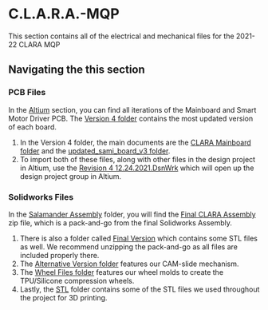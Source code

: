 # C.L.A.R.A.-MQP

This section contains all of the electrical and mechanical files for the 2021-22 CLARA MQP

## Navigating the this section
### PCB Files
In the [Altium](https://github.com/BrianKatz925/C.L.A.R.A.-MQP/tree/master/Mechanical%20%2B%20Electrical%20Files/Altium) section, you can find all iterations of the Mainboard and Smart Motor Driver PCB. The [Version 4 folder](https://github.com/BrianKatz925/C.L.A.R.A.-MQP/tree/master/Mechanical%20%2B%20Electrical%20Files/Altium/Version%204) contains the most updated version of each board.
  1. In the Version 4 folder, the main documents are the [CLARA Mainboard folder](https://github.com/BrianKatz925/C.L.A.R.A.-MQP/tree/master/Mechanical%20%2B%20Electrical%20Files/Altium/Version%204/CLARA%20Mainboard) and the [updated_sami_board_v3 folder](https://github.com/BrianKatz925/C.L.A.R.A.-MQP/tree/master/Mechanical%20%2B%20Electrical%20Files/Altium/Version%204/updated_sami_board%20v3/updated_sami_board).
  2. To import both of these files, along with other files in the design project in Altium, use the [Revision 4 12.24.2021.DsnWrk](https://github.com/BrianKatz925/C.L.A.R.A.-MQP/blob/master/Mechanical%20%2B%20Electrical%20Files/Altium/Version%204/Revision%204%2012.24.2021.DsnWrk) which will open up the design project group in Altium.

### Solidworks Files
In the [Salamander Assembly](https://github.com/BrianKatz925/C.L.A.R.A.-MQP/tree/master/Mechanical%20%2B%20Electrical%20Files/Salamander%20Assembly) folder, you will find the [Final CLARA Assembly](https://github.com/BrianKatz925/C.L.A.R.A.-MQP/blob/master/Mechanical%20%2B%20Electrical%20Files/Salamander%20Assembly/Final%20CLARA%20Assembly.ziphttps://github.com/BrianKatz925/C.L.A.R.A.-MQP/blob/master/Mechanical%20%2B%20Electrical%20Files/Salamander%20Assembly/Final%20CLARA%20Assembly.zip) zip file, which is a pack-and-go from the final Solidworks Assembly.
  1. There is also a folder called [Final Version](https://github.com/BrianKatz925/C.L.A.R.A.-MQP/tree/master/Mechanical%20%2B%20Electrical%20Files/Salamander%20Assembly/Final%20Version) which contains some STL files as well. We recommend unzipping the pack-and-go as all files are included properly there.
  2. The [Alternative Version folder](https://github.com/BrianKatz925/C.L.A.R.A.-MQP/tree/master/Mechanical%20%2B%20Electrical%20Files/Salamander%20Assembly/Alternative%20Version) features our CAM-slide mechanism.
  3. The [Wheel Files folder](https://github.com/BrianKatz925/C.L.A.R.A.-MQP/tree/master/Mechanical%20%2B%20Electrical%20Files/Salamander%20Assembly/Wheel%20Files) features our wheel molds to create the TPU/Silicone compression wheels.
  4. Lastly, the [STL](https://github.com/BrianKatz925/C.L.A.R.A.-MQP/tree/master/Mechanical%20%2B%20Electrical%20Files/Salamander%20Assembly/STL) folder contains some of the STL files we used throughout the project for 3D printing.
